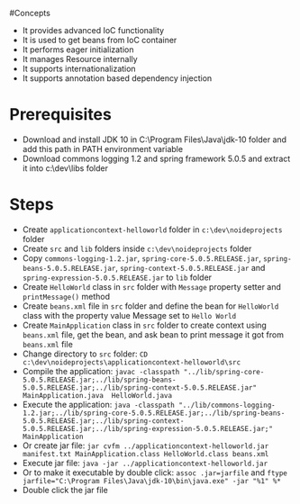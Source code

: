 #Concepts

- It provides advanced IoC functionality
- It is used to get beans from IoC container
- It performs eager initialization
- It manages Resource internally
- It supports internationalization
- It supports annotation based dependency injection

# Prerequisites

- Download and install JDK 10 in C:\Program Files\Java\jdk-10 folder and add this path in PATH environment variable
- Download commons logging 1.2 and spring framework 5.0.5 and extract it into c:\dev\libs folder

# Steps
	
- Create `applicationcontext-helloworld` folder in `c:\dev\noideprojects` folder
- Create `src` and `lib` folders inside `c:\dev\noideprojects` folder
- Copy `commons-logging-1.2.jar`, `spring-core-5.0.5.RELEASE.jar`, `spring-beans-5.0.5.RELEASE.jar`, `spring-context-5.0.5.RELEASE.jar` and `spring-expression-5.0.5.RELEASE.jar` to `lib` folder
- Create `HelloWorld` class in `src` folder with `Message` property setter and `printMessage()` method
- Create `beans.xml` file in `src` folder and define the bean for `HelloWorld` class with the property value Message set to `Hello World`
- Create `MainApplication` class in `src` folder to create context using `beans.xml` file, get the bean, and ask bean to print message it got from `beans.xml` file
- Change directory to `src` folder: `CD c:\dev\noideprojects\applicationcontext-helloworld\src`
- Compile the application: `javac -classpath "../lib/spring-core-5.0.5.RELEASE.jar;../lib/spring-beans-5.0.5.RELEASE.jar;../lib/spring-context-5.0.5.RELEASE.jar"  MainApplication.java  HelloWorld.java`
- Execute the application: `java -classpath "../lib/commons-logging-1.2.jar;../lib/spring-core-5.0.5.RELEASE.jar;../lib/spring-beans-5.0.5.RELEASE.jar;../lib/spring-context-5.0.5.RELEASE.jar;../lib/spring-expression-5.0.5.RELEASE.jar;"  MainApplication`
- Or create jar file:  `jar cvfm ../applicationcontext-helloworld.jar manifest.txt MainApplication.class HelloWorld.class beans.xml`
- Execute jar file: `java -jar ../applicationcontext-helloworld.jar`
- Or to make it executable by double click: `assoc .jar=jarfile` and `ftype jarfile="C:\Program Files\Java\jdk-10\bin\java.exe" -jar "%1" %*`
- Double click the jar file
